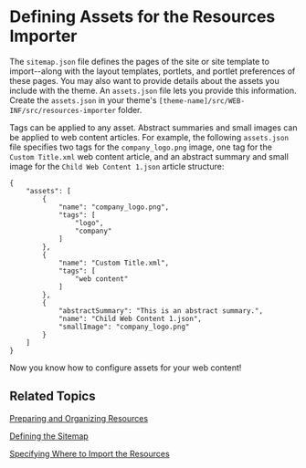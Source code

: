 # Defining Assets for the Resources Importer [](id=defining-assets-for-the-resources-importer)

The `sitemap.json` file defines the pages of the site or site template to 
import--along with the layout templates, portlets, and portlet preferences of 
these pages. You may also want to provide details about the assets you include 
with the theme. An `assets.json` file lets you provide this information. Create 
the `assets.json` in your theme's 
`[theme-name]/src/WEB-INF/src/resources-importer` folder. 

Tags can be applied to any asset. Abstract summaries and small images can be 
applied to web content articles. For example, the following `assets.json` file 
specifies two tags for the `company_logo.png` image, one tag for the 
`Custom Title.xml` web content article, and an abstract summary and small image 
for the `Child Web Content 1.json` article structure:

    {
        "assets": [
            {
                "name": "company_logo.png",
                "tags": [
                    "logo",
                    "company"
                ]
            },
            {
                "name": "Custom Title.xml",
                "tags": [
                    "web content"
                ]
            },
            {
                "abstractSummary": "This is an abstract summary.",
                "name": "Child Web Content 1.json",
                "smallImage": "company_logo.png"
            }
        ]
    }

Now you know how to configure assets for your web content!

## Related Topics [](id=related-topics)

[Preparing and Organizing Resources](/develop/tutorials/-/knowledge_base/7-1/preparing-resources-for-the-importer)

[Defining the Sitemap](/develop/tutorials/-/knowledge_base/7-1/defining-the-sitemap)

[Specifying Where to Import the Resources](/develop/tutorials/-/knowledge_base/7-1/specifying-where-to-import-resources) 
